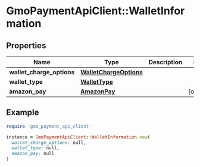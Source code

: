 # GmoPaymentApiClient::WalletInformation

## Properties

| Name | Type | Description | Notes |
| ---- | ---- | ----------- | ----- |
| **wallet_charge_options** | [**WalletChargeOptions**](WalletChargeOptions.md) |  |  |
| **wallet_type** | [**WalletType**](WalletType.md) |  |  |
| **amazon_pay** | [**AmazonPay**](AmazonPay.md) |  | [optional] |

## Example

```ruby
require 'gmo_payment_api_client'

instance = GmoPaymentApiClient::WalletInformation.new(
  wallet_charge_options: null,
  wallet_type: null,
  amazon_pay: null
)
```

